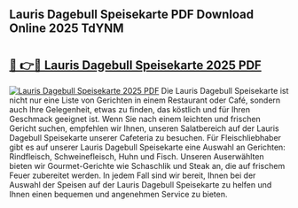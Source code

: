 ## Lauris Dagebull Speisekarte PDF Download Online 2025 TdYNM

# <h2><a href="http://gccb9a.nevu.top/?p=Lauris+Dagebull+Speisekarte">🔗 👉🔴 Lauris Dagebull Speisekarte 2025 PDF</a></h2>

[![Lauris Dagebull Speisekarte 2025 PDF](https://i.imgur.com/dBaPXMq.png)](http://gccb9a.nevu.top/?p=Lauris+Dagebull+Speisekarte)
Die Lauris Dagebull Speisekarte ist nicht nur eine Liste von Gerichten in einem Restaurant oder Café, sondern auch Ihre Gelegenheit, etwas zu finden, das köstlich und für Ihren Geschmack geeignet ist. Wenn Sie nach einem leichten und frischen Gericht suchen, empfehlen wir Ihnen, unseren Salatbereich auf der Lauris Dagebull Speisekarte unserer Cafeteria zu besuchen. Für Fleischliebhaber gibt es auf unserer Lauris Dagebull Speisekarte eine Auswahl an Gerichten: Rindfleisch, Schweinefleisch, Huhn und Fisch. Unseren Auserwählten bieten wir Gourmet-Gerichte wie Schaschlik und Steak an, die auf frischem Feuer zubereitet werden. In jedem Fall sind wir bereit, Ihnen bei der Auswahl der Speisen auf der Lauris Dagebull Speisekarte zu helfen und Ihnen einen bequemen und angenehmen Service zu bieten.
